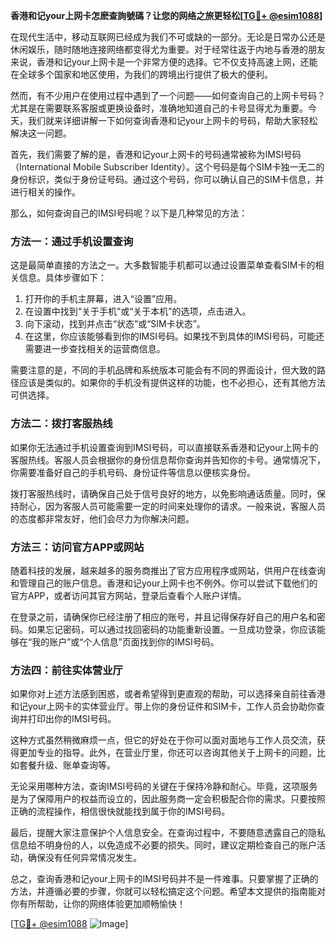**香港和记your上网卡怎麽查詢號碼？让您的网络之旅更轻松[[TG💪+ @esim1088](https://t.me/s/esim1088)]**

在现代生活中，移动互联网已经成为我们不可或缺的一部分。无论是日常办公还是休闲娱乐，随时随地连接网络都变得尤为重要。对于经常往返于内地与香港的朋友来说，香港和记your上网卡是一个非常方便的选择。它不仅支持高速上网，还能在全球多个国家和地区使用，为我们的跨境出行提供了极大的便利。

然而，有不少用户在使用过程中遇到了一个问题——如何查询自己的上网卡号码？尤其是在需要联系客服或更换设备时，准确地知道自己的卡号显得尤为重要。今天，我们就来详细讲解一下如何查询香港和记your上网卡的号码，帮助大家轻松解决这一问题。

首先，我们需要了解的是，香港和记your上网卡的号码通常被称为IMSI号码（International Mobile Subscriber Identity）。这个号码是每个SIM卡独一无二的身份标识，类似于身份证号码。通过这个号码，你可以确认自己的SIM卡信息，并进行相关的操作。

那么，如何查询自己的IMSI号码呢？以下是几种常见的方法：

### 方法一：通过手机设置查询

这是最简单直接的方法之一。大多数智能手机都可以通过设置菜单查看SIM卡的相关信息。具体步骤如下：

1. 打开你的手机主屏幕，进入“设置”应用。
2. 在设置中找到“关于手机”或“关于本机”的选项，点击进入。
3. 向下滚动，找到并点击“状态”或“SIM卡状态”。
4. 在这里，你应该能够看到你的IMSI号码。如果找不到具体的IMSI号码，可能还需要进一步查找相关的运营商信息。

需要注意的是，不同的手机品牌和系统版本可能会有不同的界面设计，但大致的路径应该是类似的。如果你的手机没有提供这样的功能，也不必担心，还有其他方法可供选择。

### 方法二：拨打客服热线

如果你无法通过手机设置查询到IMSI号码，可以直接联系香港和记your上网卡的客服热线。客服人员会根据你的身份信息帮你查询并告知你的卡号。通常情况下，你需要准备好自己的手机号码、身份证件等信息以便核实身份。

拨打客服热线时，请确保自己处于信号良好的地方，以免影响通话质量。同时，保持耐心，因为客服人员可能需要一定的时间来处理你的请求。一般来说，客服人员的态度都非常友好，他们会尽力为你解决问题。

### 方法三：访问官方APP或网站

随着科技的发展，越来越多的服务商推出了官方应用程序或网站，供用户在线查询和管理自己的账户信息。香港和记your上网卡也不例外。你可以尝试下载他们的官方APP，或者访问其官方网站，登录后查看个人账户详情。

在登录之前，请确保你已经注册了相应的账号，并且记得保存好自己的用户名和密码。如果忘记密码，可以通过找回密码的功能重新设置。一旦成功登录，你应该能够在“我的账户”或“个人信息”页面找到你的IMSI号码。

### 方法四：前往实体营业厅

如果你对上述方法感到困惑，或者希望得到更直观的帮助，可以选择亲自前往香港和记your上网卡的实体营业厅。带上你的身份证件和SIM卡，工作人员会协助你查询并打印出你的IMSI号码。

这种方式虽然稍微麻烦一点，但它的好处在于你可以面对面地与工作人员交流，获得更加专业的指导。此外，在营业厅里，你还可以咨询其他关于上网卡的问题，比如套餐升级、账单查询等。

无论采用哪种方法，查询IMSI号码的关键在于保持冷静和耐心。毕竟，这项服务是为了保障用户的权益而设立的，因此服务商一定会积极配合你的需求。只要按照正确的流程操作，相信很快就能找到属于你的IMSI号码。

最后，提醒大家注意保护个人信息安全。在查询过程中，不要随意透露自己的隐私信息给不明身份的人，以免造成不必要的损失。同时，建议定期检查自己的账户活动，确保没有任何异常情况发生。

总之，查询香港和记your上网卡的IMSI号码并不是一件难事。只要掌握了正确的方法，并遵循必要的步骤，你就可以轻松搞定这个问题。希望本文提供的指南能对你有所帮助，让你的网络体验更加顺畅愉快！

[[TG💪+ @esim1088](https://t.me/s/esim1088) ![Image](https://i.postimg.cc/4NQfJmqS/Snipaste-2025-05-13-00-14-12.png)]